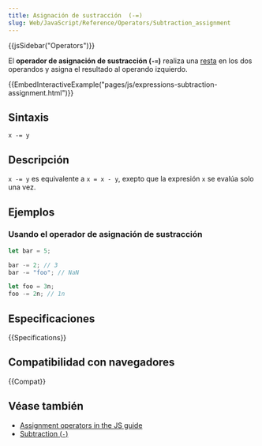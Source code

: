 ```yaml
---
title: Asignación de sustracción  (-=)
slug: Web/JavaScript/Reference/Operators/Subtraction_assignment
---
```


{{jsSidebar("Operators")}}

El **operador de asignación de sustracción (`-=`)** realiza una [resta](/es/docs/Web/JavaScript/Reference/Operators/Subtraction) en los dos operandos y asigna el resultado al operando izquierdo.

{{EmbedInteractiveExample("pages/js/expressions-subtraction-assignment.html")}}

## Sintaxis

```js-nolint
x -= y
```

## Descripción

`x -= y` es equivalente a `x = x - y`, exepto que la expresión `x` se evalúa solo una vez.

## Ejemplos

### Usando el operador de asignación de sustracción

```js
let bar = 5;

bar -= 2; // 3
bar -= "foo"; // NaN

let foo = 3n;
foo -= 2n; // 1n
```

## Especificaciones

{{Specifications}}

## Compatibilidad con navegadores

{{Compat}}

## Véase también

- [Assignment operators in the JS guide](/es/docs/Web/JavaScript/Guide/Expressions_and_operators#assignment_operators)
- [Subtraction (`-`)](/es/docs/Web/JavaScript/Reference/Operators/Subtraction)